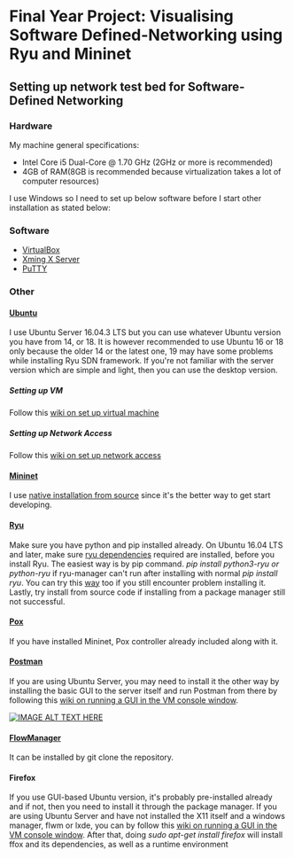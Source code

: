 # Final Year Project: Visualising Software Defined-Networking using Ryu and Mininet

## Setting up network test bed for Software-Defined Networking

### Hardware
My machine general specifications: 
- Intel Core i5 Dual-Core @ 1.70 GHz (2GHz or more is recommended)
- 4GB of RAM(8GB is recommended because virtualization takes a lot of computer resources)

I use Windows so I need to set up below software before I start other installation as stated below:

### Software

* [VirtualBox](https://www.virtualbox.org/wiki/Downloads)
* [Xming X Server](https://sourceforge.net/projects/xming/)
* [PuTTY](https://www.chiark.greenend.org.uk/~sgtatham/putty/latest.html)

### Other
#### [Ubuntu](https://ubuntu.com/download/desktop)
I use Ubuntu Server 16.04.3 LTS but you can use whatever Ubuntu version you have from 14, or 18. It is however recommended to use Ubuntu 16 or 18 only because the older 14 or the latest one, 19 may have some problems while installing Ryu SDN framework. If you're not familiar with the server version which are simple and light, then you can use the desktop version.

##### __Setting up VM__
Follow this [wiki on set up virtual machine](https://github.com/mininet/openflow-tutorial/wiki/Set-up-Virtual-Machine#Finish_VM_Setup)

##### __Setting up Network Access__
Follow this [wiki on set up network access](https://github.com/mininet/openflow-tutorial/wiki/Set-up-Virtual-Machine#Set_Up_Network_Access)

#### [Mininet](http://mininet.org/)
I use [native installation from source](http://mininet.org/download/#option-2-native-installation-from-source) since it's the better way to get start developing.

#### [Ryu](https://osrg.github.io/ryu/)
Make sure you have python and pip installed already. On Ubuntu 16.04 LTS and later, make sure [ryu dependencies](https://ryu.readthedocs.io/en/latest/getting_started.html#prerequisites) required are installed,  before you install Ryu. The easiest way is by pip command. _pip install python3-ryu or python-ryu_ if ryu-manager can't run after installing with normal _pip install ryu_. You can try this [way](https://github.com/andrew-miao/study_sdn/tree/master/install) too if you still encounter problem installing it. Lastly, try install from source code if installing from a package manager still not successful.

#### [Pox](https://github.com/noxrepo/pox)
If you have installed Mininet, Pox controller already included along with it.

#### [Postman](https://www.getpostman.com/downloads/)
If you are using Ubuntu Server, you may need to install it the other way by installing the basic GUI to the server itself and run Postman from there by following this [wiki on running a GUI in the VM console window](https://github.com/mininet/openflow-tutorial/wiki/Set-up-Virtual-Machine#Alternative_Run_a_GUI_in_the_VM_console_window).

[![IMAGE ALT TEXT HERE](http://img.youtube.com/vi/gEyu8nnDYyo/0.jpg)](http://www.youtube.com/watch?v=gEyu8nnDYyo) 


#### [FlowManager](https://github.com/martimy/flowmanager)
It can be installed by git clone the repository.

#### Firefox
If you use GUI-based Ubuntu version, it's probably pre-installed already and if not, then you need to install it through the package manager. If you are using Ubuntu Server and have not installed the X11 itself and a windows manager, flwm or lxde, you can by follow this [wiki on running a GUI in the VM console window](https://github.com/mininet/openflow-tutorial/wiki/Set-up-Virtual-Machine#Alternative_Run_a_GUI_in_the_VM_console_window). After that, doing _sudo apt-get install firefox_ will install ffox and its dependencies, as well as a runtime environment
